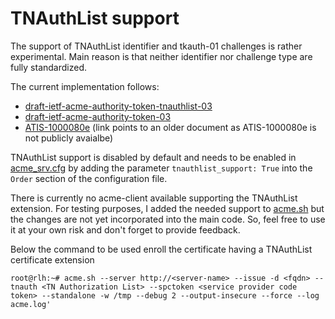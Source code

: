 # TNAuthList support

The support of TNAuthList identifier and tkauth-01 challenges is rather experimental. Main reason is that neither identifier nor challenge type are fully standardized.

The current implementation follows:

- [draft-ietf-acme-authority-token-tnauthlist-03](https://tools.ietf.org/html/draft-ietf-acme-authority-token-tnauthlist-03)
- [draft-ietf-acme-authority-token-03](https://tools.ietf.org/html/draft-ietf-acme-authority-token-03)
- [ATIS-1000080e](https://access.atis.org/apps/group_public/document.php?document_id=50027) (link points to an older document as ATIS-1000080e is not publicly avaialbe)

TNAuthList support is disabled by default and needs to be enabled in [acme_srv.cfg](acme_srv.md) by adding the parameter `tnauthlist_support: True` into the `Order` section of the configuration file.

There is currently no acme-client available supporting the TNAuthList extension. For testing purposes, I added the needed support to [acme.sh](https://github.com/grindsa/acme.sh)
but the changes are not yet incorporated into the main code. So, feel free to use it at your own risk and don't forget to provide feedback.

Below the command to be used enroll the certificate having a TNAuthList certificate extension

`root@rlh:~# acme.sh --server http://<server-name> --issue -d <fqdn> --tnauth <TN Authorization List> --spctoken <service provider code token> --standalone -w /tmp --debug 2 --output-insecure --force --log acme.log'`
